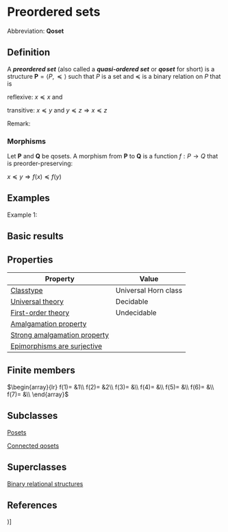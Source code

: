 # Preordered sets

Abbreviation: **Qoset**

## Definition
A ***preordered set*** (also called a ***quasi-ordered set*** or ***qoset*** for short) is a structure $\mathbf{P}=\langle P,\preceq\rangle$ 
such that $P$ is a set and $\preceq$ is a binary relation on $P$ that is

reflexive:  $x\preceq x$ and

transitive:  $x\preceq y \text{ and } y\preceq z\Longrightarrow x\preceq z$

Remark: 

### Morphisms
Let $\mathbf{P}$ and $\mathbf{Q}$ be qosets. A morphism from $\mathbf{P}$ to 
$\mathbf{Q}$ is a function $f:P\rightarrow Q$ that is preorder-preserving: 

$x\preceq y\Longrightarrow f(x)\preceq f(y)$

## Examples
Example 1: 

## Basic results


## Properties


|Property|Value|
|---|---|
|[Classtype](classtype.md)  |Universal Horn class |
|[Universal theory](universal_theory.md)  |Decidable |
|[First-order theory](first-order_theory.md)  |Undecidable |
|[Amalgamation property](amalgamation_property.md)  | |
|[Strong amalgamation property](strong_amalgamation_property.md)  | |
|[Epimorphisms are surjective](epimorphisms_are_surjective.md)  | |
## Finite members

$\begin{array}{lr}
f(1)= &1\\
f(2)= &2\\
f(3)= &\\
f(4)= &\\
f(5)= &\\
f(6)= &\\
f(7)= &\\
\end{array}$

## Subclasses
[Posets](posets.md) 

[Connected qosets](connected_qosets.md) 

## Superclasses
[Binary relational structures](binary_relational_structures.md) 


## References


)]